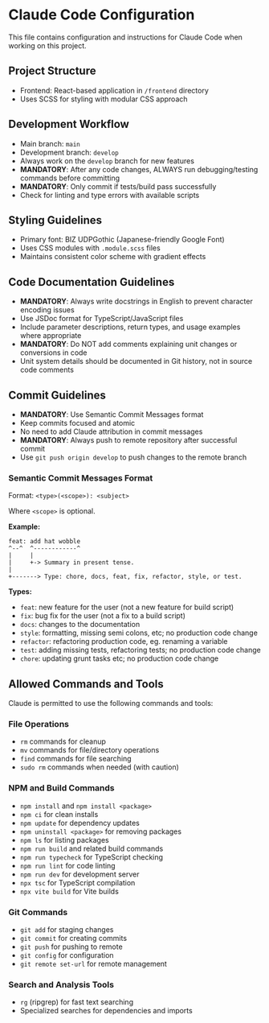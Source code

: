 # Claude Code Configuration

This file contains configuration and instructions for Claude Code when working on this project.

## Project Structure

- Frontend: React-based application in `/frontend` directory
- Uses SCSS for styling with modular CSS approach

## Development Workflow

- Main branch: `main`
- Development branch: `develop`
- Always work on the `develop` branch for new features
- **MANDATORY**: After any code changes, ALWAYS run debugging/testing commands before committing
- **MANDATORY**: Only commit if tests/build pass successfully
- Check for linting and type errors with available scripts

## Styling Guidelines

- Primary font: BIZ UDPGothic (Japanese-friendly Google Font)
- Uses CSS modules with `.module.scss` files
- Maintains consistent color scheme with gradient effects

## Code Documentation Guidelines

- **MANDATORY**: Always write docstrings in English to prevent character encoding issues
- Use JSDoc format for TypeScript/JavaScript files
- Include parameter descriptions, return types, and usage examples where appropriate
- **MANDATORY**: Do NOT add comments explaining unit changes or conversions in code
- Unit system details should be documented in Git history, not in source code comments

## Commit Guidelines

- **MANDATORY**: Use Semantic Commit Messages format
- Keep commits focused and atomic
- No need to add Claude attribution in commit messages
- **MANDATORY**: Always push to remote repository after successful commit
- Use `git push origin develop` to push changes to the remote branch

### Semantic Commit Messages Format

Format: `<type>(<scope>): <subject>`

Where `<scope>` is optional.

**Example:**

```
feat: add hat wobble
^--^  ^------------^
|     |
|     +-> Summary in present tense.
|
+-------> Type: chore, docs, feat, fix, refactor, style, or test.
```

**Types:**

- `feat`: new feature for the user (not a new feature for build script)
- `fix`: bug fix for the user (not a fix to a build script)
- `docs`: changes to the documentation
- `style`: formatting, missing semi colons, etc; no production code change
- `refactor`: refactoring production code, eg. renaming a variable
- `test`: adding missing tests, refactoring tests; no production code change
- `chore`: updating grunt tasks etc; no production code change

## Allowed Commands and Tools

Claude is permitted to use the following commands and tools:

### File Operations

- `rm` commands for cleanup
- `mv` commands for file/directory operations
- `find` commands for file searching
- `sudo rm` commands when needed (with caution)

### NPM and Build Commands

- `npm install` and `npm install <package>`
- `npm ci` for clean installs
- `npm update` for dependency updates
- `npm uninstall <package>` for removing packages
- `npm ls` for listing packages
- `npm run build` and related build commands
- `npm run typecheck` for TypeScript checking
- `npm run lint` for code linting
- `npm run dev` for development server
- `npx tsc` for TypeScript compilation
- `npx vite build` for Vite builds

### Git Commands

- `git add` for staging changes
- `git commit` for creating commits
- `git push` for pushing to remote
- `git config` for configuration
- `git remote set-url` for remote management

### Search and Analysis Tools

- `rg` (ripgrep) for fast text searching
- Specialized searches for dependencies and imports
